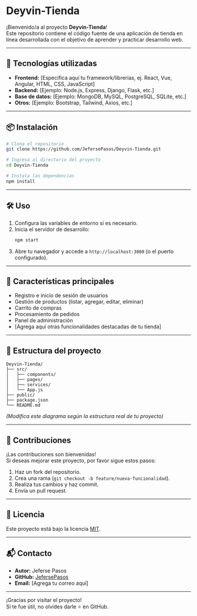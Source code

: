# Deyvin-Tienda

¡Bienvenido/a al proyecto **Deyvin-Tienda**!  
Este repositorio contiene el código fuente de una aplicación de tienda en línea desarrollada con el objetivo de aprender y practicar desarrollo web.

---

## 🚀 Tecnologías utilizadas

- **Frontend:** [Especifica aquí tu framework/librerías, ej. React, Vue, Angular, HTML, CSS, JavaScript]
- **Backend:** [Ejemplo: Node.js, Express, Django, Flask, etc.]
- **Base de datos:** [Ejemplo: MongoDB, MySQL, PostgreSQL, SQLite, etc.]
- **Otros:** [Ejemplo: Bootstrap, Tailwind, Axios, etc.]

---

## 📦 Instalación

```bash
# Clona el repositorio
git clone https://github.com/JefersePasos/Deyvin-Tienda.git

# Ingresa al directorio del proyecto
cd Deyvin-Tienda

# Instala las dependencias
npm install
```

---

## 🛠️ Uso

1. Configura las variables de entorno si es necesario.
2. Inicia el servidor de desarrollo:
   ```bash
   npm start
   ```
3. Abre tu navegador y accede a `http://localhost:3000` (o el puerto configurado).

---

## 🎯 Características principales

- Registro e inicio de sesión de usuarios
- Gestión de productos (listar, agregar, editar, eliminar)
- Carrito de compras
- Procesamiento de pedidos
- Panel de administración
- [Agrega aquí otras funcionalidades destacadas de tu tienda]

---

## 📁 Estructura del proyecto

```
Deyvin-Tienda/
├── src/
│   ├── components/
│   ├── pages/
│   ├── services/
│   └── App.js
├── public/
├── package.json
└── README.md
```
*(Modifica este diagrama según la estructura real de tu proyecto)*

---

## 🤝 Contribuciones

¡Las contribuciones son bienvenidas!  
Si deseas mejorar este proyecto, por favor sigue estos pasos:

1. Haz un fork del repositorio.
2. Crea una rama (`git checkout -b feature/nueva-funcionalidad`).
3. Realiza tus cambios y haz commit.
4. Envía un pull request.

---

## 📄 Licencia

Este proyecto está bajo la licencia [MIT](LICENSE).

---

## 📬 Contacto

- **Autor:** Jeferse Pasos
- **GitHub:** [JefersePasos](https://github.com/JefersePasos)
- **Email:** [Agrega tu correo aquí]

---

¡Gracias por visitar el proyecto!  
Si te fue útil, no olvides darle ⭐️ en GitHub.
